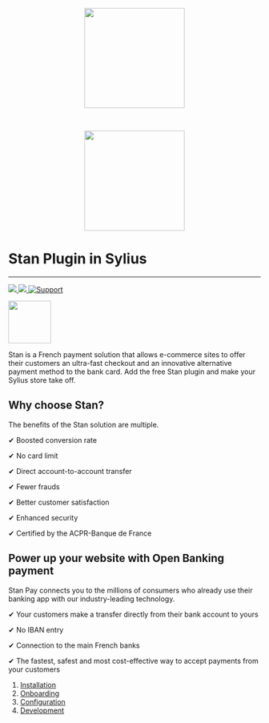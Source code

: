 <p align="center">
    <a href="https://www.stan-business.fr" target="_blank">
        <img src="https://uploads-ssl.webflow.com/6244c80f2415f9499e3eb441/6256f6482c7c155a8f5a39b0_logo_stan_nobg_gradv2-min.png" width="200"  />
    </a>
</p>
<br/>
<p align="center">
    <a href="https://sylius.com" target="_blank">
        <img src="https://demo.sylius.com/assets/shop/img/logo.png" width="200"  />
    </a>
</p>

# Stan Plugin in Sylius
----

[![](https://img.shields.io/packagist/l/stan-business/sylius-stan-plugin.svg) ](https://packagist.org/packages/stan-business/sylius-stan-plugin "License") [ ![](https://img.shields.io/packagist/v/stan-business/sylius-stan-plugin.svg) ](https://packagist.org/packages/stan-business/sylius-stan-plugin "Version") [![Support](https://img.shields.io/badge/support-contact%20author-blue])](https://compte.stan-app.fr)

<p>
 <img src="https://sylius.com/assets/badge-approved-by-sylius.png" width="85">
</p> 

Stan is a French payment solution that allows e-commerce sites to offer their customers an ultra-fast checkout and an innovative alternative payment method to the bank card. Add the free Stan plugin and make your Sylius store take off.

## Why choose Stan?

The benefits of the Stan solution are multiple.
 
✔ Boosted conversion rate

✔ No card limit

✔ Direct account-to-account transfer

✔ Fewer frauds

✔ Better customer satisfaction

✔ Enhanced security

✔ Certified by the ACPR-Banque de France

## Power up your website with Open Banking payment

Stan Pay connects you to the millions of consumers who already use their banking app with our industry-leading technology.
 
✔ Your customers make a transfer directly from their bank account to yours

✔ No IBAN entry

✔ Connection to the main French banks

✔ The fastest, safest and most cost-effective way to accept payments from your customers


1. [Installation](docs/installation.md)
1. [Onboarding](docs/onboarding.md)
1. [Configuration](docs/configuration.md)
1. [Development](docs/development.md)
